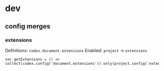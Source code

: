 <!--
subtitle: Dev
-->
# dev

## config merges
### extensions
Definitions: `codex.document.extensions`
Enabled: `project` -> `extensions`
```ecmascript 6
var getExtensions = () => collect(codex.config('document.extensions')).only(project.config('extensions')).toArray()
```


##